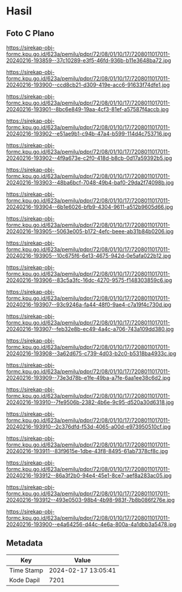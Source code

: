 # Hasil

## Foto C Plano

https://sirekap-obj-formc.kpu.go.id/623a/pemilu/pdpr/72/08/01/10/17/7208011017011-20240216-193859--37c10289-e3f5-46fd-936b-b11e3648ba72.jpg

https://sirekap-obj-formc.kpu.go.id/623a/pemilu/pdpr/72/08/01/10/17/7208011017011-20240216-193900--ccd8cb21-d309-419e-acc6-91633f74dfe1.jpg

https://sirekap-obj-formc.kpu.go.id/623a/pemilu/pdpr/72/08/01/10/17/7208011017011-20240216-193901--8bc6e849-19aa-4cf3-81ef-a57587f4accb.jpg

https://sirekap-obj-formc.kpu.go.id/623a/pemilu/pdpr/72/08/01/10/17/7208011017011-20240216-193902--e51ae9b1-c94b-47a4-b599-114d4c753716.jpg

https://sirekap-obj-formc.kpu.go.id/623a/pemilu/pdpr/72/08/01/10/17/7208011017011-20240216-193902--4f9a673e-c2f0-418d-b8cb-0d17a59392b5.jpg

https://sirekap-obj-formc.kpu.go.id/623a/pemilu/pdpr/72/08/01/10/17/7208011017011-20240216-193903--48ba6bcf-7048-49b4-baf0-29da2f74098b.jpg

https://sirekap-obj-formc.kpu.go.id/623a/pemilu/pdpr/72/08/01/10/17/7208011017011-20240216-193904--6b1e6026-bfb9-4304-9611-a512b9605d66.jpg

https://sirekap-obj-formc.kpu.go.id/623a/pemilu/pdpr/72/08/01/10/17/7208011017011-20240216-193905--5063e005-b172-4efc-beee-ab31b84b0206.jpg

https://sirekap-obj-formc.kpu.go.id/623a/pemilu/pdpr/72/08/01/10/17/7208011017011-20240216-193905--10c675f6-6e13-4675-942d-0e5afa022b12.jpg

https://sirekap-obj-formc.kpu.go.id/623a/pemilu/pdpr/72/08/01/10/17/7208011017011-20240216-193906--83c5a3fc-16dc-4270-9575-f148303859c6.jpg

https://sirekap-obj-formc.kpu.go.id/623a/pemilu/pdpr/72/08/01/10/17/7208011017011-20240216-193907--93c9246a-fa44-48f0-9ae4-c7a19f4c730d.jpg

https://sirekap-obj-formc.kpu.go.id/623a/pemilu/pdpr/72/08/01/10/17/7208011017011-20240216-193907--feb32e8b-ec49-4a4c-a706-743a109dd380.jpg

https://sirekap-obj-formc.kpu.go.id/623a/pemilu/pdpr/72/08/01/10/17/7208011017011-20240216-193908--3a62d675-c739-4d03-b2c0-b5318ba4933c.jpg

https://sirekap-obj-formc.kpu.go.id/623a/pemilu/pdpr/72/08/01/10/17/7208011017011-20240216-193909--73e3d78b-e1fe-49ba-a7fe-6aa1ee38c6d2.jpg

https://sirekap-obj-formc.kpu.go.id/623a/pemilu/pdpr/72/08/01/10/17/7208011017011-20240216-193910--7fe9506b-2382-4b6e-9c95-d520a30d6318.jpg

https://sirekap-obj-formc.kpu.go.id/623a/pemilu/pdpr/72/08/01/10/17/7208011017011-20240216-193910--2c376dfd-f53d-4065-a00d-e973950510cf.jpg

https://sirekap-obj-formc.kpu.go.id/623a/pemilu/pdpr/72/08/01/10/17/7208011017011-20240216-193911--83f9615e-1dbe-43f8-8495-61ab7378cf8c.jpg

https://sirekap-obj-formc.kpu.go.id/623a/pemilu/pdpr/72/08/01/10/17/7208011017011-20240216-193912--86a3f2b0-94e4-45e1-8ce7-aef8a283ac05.jpg

https://sirekap-obj-formc.kpu.go.id/623a/pemilu/pdpr/72/08/01/10/17/7208011017011-20240216-193912--493e0503-98b4-4b98-983f-7b8b086f276e.jpg

https://sirekap-obj-formc.kpu.go.id/623a/pemilu/pdpr/72/08/01/10/17/7208011017011-20240216-193900--e4a64256-d44c-4e6a-800a-4a1dbb3a5478.jpg


## Metadata

| Key        | Value               |
| ---------- | ------------------- |
| Time Stamp | 2024-02-17 13:05:41 |
| Kode Dapil | 7201                |




